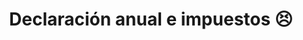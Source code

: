 ---
title: Declaración anual e impuestos 😣
description: Mi recomendación para la declaración anual será la misma hoy y siempre, contrata a un contador de confianza para que te ayude.
published_at: 2021-03-09
external_url: https://newsletter.perrodinero.blog/issues/declaracion-anual-e-impuestos-684929
---